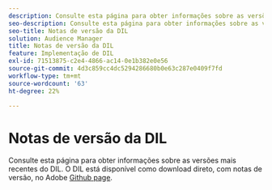 ```yaml
---
description: Consulte esta página para obter informações sobre as versões mais recentes do DIL
seo-description: Consulte esta página para obter informações sobre as versões mais recentes do DIL
seo-title: Notas de versão da DIL
solution: Audience Manager
title: Notas de versão da DIL
feature: Implementação de DIL
exl-id: 71513875-c2e4-4866-ac14-0e1b382e0e56
source-git-commit: 4d3c859cc4dc5294286680b0e63c287e0409f7fd
workflow-type: tm+mt
source-wordcount: '63'
ht-degree: 22%

---
```


# Notas de versão da DIL

Consulte esta página para obter informações sobre as versões mais recentes do DIL. O DIL está disponível como download direto, com notas de versão, no Adobe [Github page](https://github.com/Adobe-Marketing-Cloud/dil/releases).
